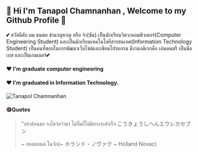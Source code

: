 ## 👋 Hi I'm Tanapol Chamnanhan , Welcome to my Github Profile 👋

💕 สวัสดีคับ ผม ธนพล ชำนาญหาญ หรือ จ้า(ซัน) เป็นนักเรียนวิศวะคอมพิวเตอร์(Computer Engineering Student) และเป็นนักเรียนเทคโนโลยีสารสนเทศ(Information Technology Student) เป็นคนที่ชอบในการพัฒนาเว็บไซต์และเขียนโปรแกรม มีงานอดิเรกคือ เล่นดนตรี เป็นมือเบส และเป็นเกมเมอร์💕

#### ❤ I'm graduate computer engineering

#### ❤ I'm graduated in Information Technology.

![Tanapol Chamnanhan](https://scontent.fhdy3-1.fna.fbcdn.net/v/t1.0-9/71271459_808243459590390_3199413854249418752_o.jpg?_nc_cat=108&_nc_sid=8024bb&_nc_eui2=AeFRoIfMOIqyy8zhIpw7BFJr5kz5_QBFuU3mTPn9AEW5TRh4cniZKAP854v_kjQmv8VhcdsPbNNE5vnTUOQhyoxx&_nc_ohc=VZDadx57FbQAX-wpfoL&_nc_ht=scontent.fhdy3-1.fna&oh=0b1334c5b03f77ea4890239765a2e85d&oe=5F2C9BB8)

#### 😄Quotes
>"อย่าอ้อนขอ จงไขว่คว้ามา ไม่งั้นก็ไม่มีทางจะสำเร็จ こうきょうしへんエウレカセブン
>
> ~ ฮอลแลนด์ โนวัก(~ ホランド・ノヴァク ~ Holland Novac)
<!--
**TawittyTC/TawittyTC** is a ✨ _special_ ✨ repository because its `README.md` (this file) appears on your GitHub profile.

Here are some ideas to get you started:

- 🔭 I’m currently working on ...
- 🌱 I’m currently learning ...
- 👯 I’m looking to collaborate on ...
- 🤔 I’m looking for help with ...
- 💬 Ask me about ...
- 📫 How to reach me: ...
- 😄 Pronouns: ...
- ⚡ Fun fact: ...
-->
